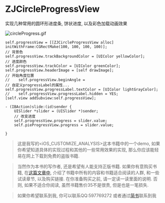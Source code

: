 # ZJCircleProgressView
实现几种常用的圆环形进度条, 饼状进度, 以及彩色加载动画效果


![circleProgress.gif](http://upload-images.jianshu.io/upload_images/1271831-f9755ecaf6eafa5d.gif?imageMogr2/auto-orient/strip)

```
self.progressView = [[ZJCircleProgressView alloc] initWithFrame:CGRectMake(100, 100, 100, 100)];
// 背景色
self.progressView.trackBackgroundColor = [UIColor yellowColor];
// 进度颜色
self.progressView.trackColor = [UIColor greenColor];
self.progressView.headerImage = [self drawImage];
// 开始角度位置
//    self.progressView.beginAngle =
// 自定义progressLabel的属性...
self.progressView.progressLabel.textColor = [UIColor lightGrayColor];
//    self.progressView.progressLabel.hidden = YES;
[self.view addSubview:self.progressView];

- (IBAction)slide:(id)sender {
    UISlider *slider = (UISlider *)sender;
    // 改变进度
    self.progressView.progress = slider.value;
    self.pieProgressView.progress = slider.value;

}
```

> 这是我写的<iOS_CUSTOMIZE_ANALYSIS>这本书籍中的一个demo, 如果你希望知道具体的实现过程和其他的一些常用效果的实现, 那么你应该能轻易在网上下载到免费的盗版书籍. 

> 当然作为本书的写作者, 还是希望有人能支持正版书籍. 如果你有意购买书籍, 在[这篇文章中](http://www.jianshu.com/p/510500f3aebd), 介绍了书籍中所有的内容和书籍适合阅读的人群, 和一些试读章节, 以及购买链接. 在你准备购买之前, 请一定读一读里面的说明. 否则, 如果不适合你阅读, 虽然书籍售价35不是很贵, 但是也是一笔损失.


> 如果你希望联系到我, 你可以联系QQ:597769272
> 或者通过[简书](http://www.jianshu.com/users/fb31a3d1ec30/latest_articles)联系到我